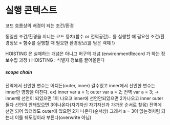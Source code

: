 # 실행 콘텍스트

코드 흐름상의 배경이 되는 조건/환경

동일한 조건/환경을 지니는 코드 뭉치(함수 or 전역공간).. 를 실행할 때 필요한 조건/환경정보
= 함수를 실행할 때 필요한 환경정보(를 담은 객체 !)

HOISTING 은 실제하는 개념은 아니고 허구의 개념 (environmentRecord 가 하는 정보수집 과정 )
HOISTING : 식별자 정보를 끌어올린다

##### scope chain

전역에서 선언한 변수는 어디든(outer, inner) 갈수있고 inner에서 선언한 변수는 inner만 영향을 미친다.
ex)
inner var a = 1;
outer var a = 2;
전역 var a = 3;
-> inner에 선언이 되있으면 1이 나오고 inner에 선언안되있으면 2가나오고 inner outer 둘다 선언이 안돼있으면 3이나온다(자기자신 자기자신과 가까운 순서로 찾음)
전역에 선언 되어 있더라도 outer에 있으면 2가 나온다(순서상) 그래서 a = 3이 없는것처럼 되는데 이를 쉐도잉이라 부른다(overwrite 아님)
